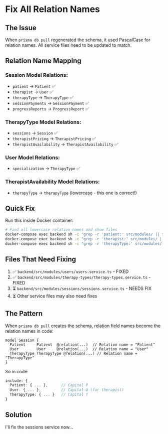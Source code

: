 # Fix All Relation Names

## The Issue

When `prisma db pull` regenerated the schema, it used PascalCase for relation names. All service files need to be updated to match.

## Relation Name Mapping

### Session Model Relations:
- `patient` → `Patient` ✅
- `therapist` → `User` ✅  
- `therapyType` → `TherapyType` ✅
- `sessionPayments` → `SessionPayment` ✅
- `progressReports` → `ProgressReport` ✅

### TherapyType Model Relations:
- `sessions` → `Session` ✅
- `therapistPricing` → `TherapistPricing` ✅
- `therapistAvailability` → `TherapistAvailability` ✅

### User Model Relations:
- `specialization` → `TherapyType` ✅

### TherapistAvailability Model Relations:
- `therapyType` → `therapyType` (lowercase - this one is correct!)

## Quick Fix

Run this inside Docker container:

```bash
# Find all lowercase relation names and show files
docker-compose exec backend sh -c "grep -r 'patient:' src/modules/ || true"
docker-compose exec backend sh -c "grep -r 'therapist:' src/modules/ || true"
docker-compose exec backend sh -c "grep -r 'therapyType:' src/modules/ || true"
```

## Files That Need Fixing

1. ✅ `backend/src/modules/users/users.service.ts` - FIXED
2. ✅ `backend/src/modules/therapy-types/therapy-types.service.ts` - FIXED
3. ⏳ `backend/src/modules/sessions/sessions.service.ts` - NEEDS FIX
4. ⏳ Other service files may also need fixes

## The Pattern

When `prisma db pull` creates the schema, relation field names become the relation names in code:

```prisma
model Session {
  Patient     Patient  @relation(...)  // Relation name = "Patient"
  User        User     @relation(...)  // Relation name = "User"  
  TherapyType TherapyType @relation(...) // Relation name = "TherapyType"
}
```

So in code:
```typescript
include: {
  Patient: { ... },      // Capital P
  User: { ... },         // Capital U (for therapist)
  TherapyType: { ... }   // Capital T
}
```

## Solution

I'll fix the sessions service now...
